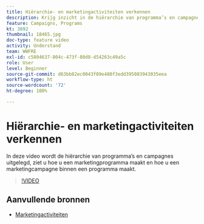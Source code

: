 ```yaml
---
title: Hiërarchie- en marketingactiviteiten verkennen
description: Krijg inzicht in de hiërarchie van programma’s en campagnes, het maken van een marketingprogramma en het maken van een marketingcampagne binnen een programma.
feature: Campaigns, Programs
kt: 3892
thumbnail: 18465.jpg
doc-type: feature video
activity: Understand
team: WWFRE
exl-id: c5804637-804c-473f-80d8-d54263c49a5c
role: User
level: Beginner
source-git-commit: d63bb82ec0043f09e480f3edd395083943035eea
workflow-type: ht
source-wordcount: '72'
ht-degree: 100%

---
```


# Hiërarchie- en marketingactiviteiten verkennen

In deze video wordt de hiërarchie van programma’s en campagnes uitgelegd, ziet u hoe u een marketingprogramma maakt en hoe u een marketingcampagne binnen een programma maakt.

>[!VIDEO](https://video.tv.adobe.com/v/18465?quality=12)

## Aanvullende bronnen

* [Marketingactiviteiten](https://experienceleague.adobe.com/docs/campaign-standard/using/getting-started/marketing-plans/marketing-activities.html?lang=nl)
